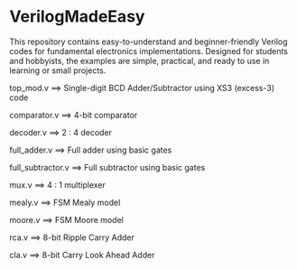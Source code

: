 # VerilogMadeEasy
This repository contains easy-to-understand and beginner-friendly Verilog codes for fundamental electronics implementations. Designed for students and hobbyists, the examples are simple, practical, and ready to use in learning or small projects.

top_mod.v ==> Single-digit BCD Adder/Subtractor using XS3 (excess-3) code

comparator.v ==> 4-bit comparator

decoder.v ==> 2 : 4 decoder

full_adder.v ==> Full adder using basic gates

full_subtractor.v ==> Full subtractor using basic gates

mux.v ==> 4 : 1 multiplexer

mealy.v ==> FSM Mealy model

moore.v ==> FSM Moore model

rca.v ==> 8-bit Ripple Carry Adder

cla.v ==> 8-bit Carry Look Ahead Adder
